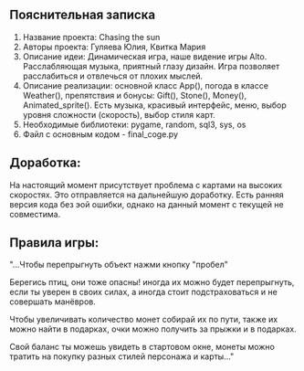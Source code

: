 Пояснительная записка
---
1)	Название проекта: Chasing the sun
2)	Авторы проекта: Гуляева Юлия, Квитка Мария
3)	Описание идеи: Динамическая игра, наше видение игры Alto. Расслабляющая музыка, приятный глазу дизайн. Игра позволяет расслабиться и отвлечься от плохих мыслей.
4)	Описание реализации: основной класс App(), погода в классе Weather(), препятствия и бонусы: Gift(), Stone(), Money(), Animated_sprite(). Есть музыка, красивый интерфейс, меню, выбор уровня сложности (скорость), выбор стиля карт.
5)	Необходимые библиотеки: pygame, random, sql3, sys, os
6) Файл с основным кодом - final_coge.py

Доработка:
---
На настоящий момент присутствует проблема с картами на высоких скоростях. Это отправляется на дальнейшую доработку.
Есть ранняя версия кода без эой ошибки, однако на данный момент с текущей не совместима.

Правила игры:
---
"...Чтобы перепрыгнуть объект нажми кнопку "пробел"

Берегись птиц, они тоже опасны! иногда их можно будет перепрыгнуть,
если ты уверен в своих силах, а иногда стоит подстраховаться и не
совершать манёвров.

Чтобы увеличивать количество монет собирай их по пути, также их
можно найти в подарках, очки можно получить за прыжки и в подарках.

Свой баланс ты можешь увидеть в стартовом окне, монеты можно
тратить на покупку разных стилей персонажа и карты..."
